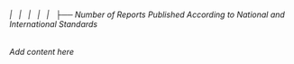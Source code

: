 ###### |   |   |   |   |   ├── Number of Reports Published According to National and International Standards

*Add content here*